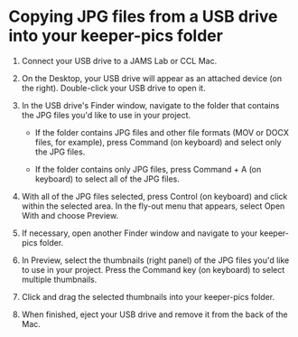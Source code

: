 # Copying JPG files from a USB drive into your keeper-pics folder

1. Connect your USB drive to a JAMS Lab or CCL Mac.
2. On the Desktop, your USB drive will appear as an attached device (on the right). Double-click your USB drive to open it.
3. In the USB drive's Finder window, navigate to the folder that contains the JPG files you'd like to use in your project.

    * If the folder contains JPG files and other file formats (MOV or DOCX files, for example), press Command (on keyboard) and select only the JPG files.
 
    * If the folder contains only JPG files, press Command + A (on keyboard) to select all of the JPG files.

6. With all of the JPG files selected, press Control (on keyboard) and click within the selected area. In the fly-out menu that appears, select Open With and choose Preview.
7. If necessary, open another Finder window and navigate to your keeper-pics folder.
8. In Preview, select the thumbnails (right panel) of the JPG files you'd like to use in your project. Press the Command key (on keyboard) to select multiple thumbnails.
9. Click and drag the selected thumbnails into your keeper-pics folder.
10. When finished, eject your USB drive and remove it from the back of the Mac.